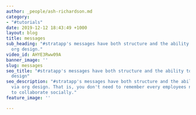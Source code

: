 ```yaml
---
author: _people/ash-richardson.md
category:
- "#tutorials"
date: 2019-12-12 18:43:49 +1000
layout: blog
title: messages
sub_heading: "#stratapp's messages have both structure and the ability to send via
  org design."
video_id: AHYE3Rww09A
banner_image: ''
slug: messages
seo_title: "#stratapp's messages have both structure and the ability to send via org
  design"
seo_description: "#stratapp's messages have both structure and the ability to send
  via org design. That is, you don't need to remember every employees name in order
  to collaborate socially."
feature_image: ''

---
```

